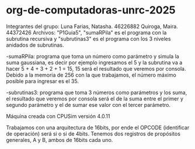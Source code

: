 # org-de-computadoras-unrc-2025

Integrantes del grupo: Luna Farias, Natasha. 46226882 Quiroga, Maira. 44372426
Archivos: "P1Guia5", "sumaRPila" es el programa con la subrutina recursiva y "subrutinas3" es el programa con los 3 niveles anidados de subrutinas.

-sumaRPila: programa que toma un número como parámetro y simula la suma gaussiana, es decir por ejemplo ingresamos el 5 y la subrutina va a hacer 5 + 4 + 3 + 2 + 1 = 15, 15 será el resultado que veremos por consola. Debido a la memoria de 256 con la que trabajamos, el número máximo posible para ingresar es el 35.

-subrutinas3: programa que toma 3 números como parámetros y los suma, el resultado que veremos por consola será el de la suma entre el primer y segundo parámetro y el de sumar ese valor con el tercer parámetro. 

Máquina creada con CPUSim versión 4.0.11

Trabajamos con una arquitectura de 16bits, por ende el OPCODE (identificar de operación) será si o si de 4bits. Tenemos dos registros de propósitos generales, A y B, ambos de 16bits cada uno. 
